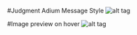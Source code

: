 #Judgment Adium Message Style
![alt tag](http://i6.minus.com/iwIACG7KDgxGX.png)

#Image preview on hover
![alt tag](http://i2.minus.com/ifOqiMIWxaL2e.png)
